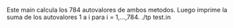 Este main calcula los 784 autovalores de ambos metodos.
Luego imprime la suma de los autovalores 1 a i para i = 1,...,784.
./tp test.in
